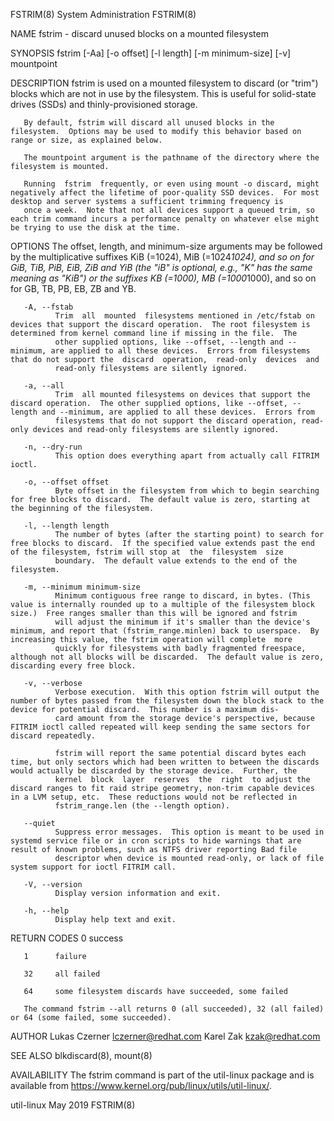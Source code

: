FSTRIM(8)                                                                                   System Administration                                                                                   FSTRIM(8)

NAME
       fstrim - discard unused blocks on a mounted filesystem

SYNOPSIS
       fstrim [-Aa] [-o offset] [-l length] [-m minimum-size] [-v] mountpoint

DESCRIPTION
       fstrim is used on a mounted filesystem to discard (or "trim") blocks which are not in use by the filesystem.  This is useful for solid-state drives (SSDs) and thinly-provisioned storage.

       By default, fstrim will discard all unused blocks in the filesystem.  Options may be used to modify this behavior based on range or size, as explained below.

       The mountpoint argument is the pathname of the directory where the filesystem is mounted.

       Running  fstrim  frequently, or even using mount -o discard, might negatively affect the lifetime of poor-quality SSD devices.  For most desktop and server systems a sufficient trimming frequency is
       once a week.  Note that not all devices support a queued trim, so each trim command incurs a performance penalty on whatever else might be trying to use the disk at the time.

OPTIONS
       The offset, length, and minimum-size arguments may be followed by the multiplicative suffixes KiB (=1024), MiB (=1024*1024), and so on for GiB, TiB, PiB, EiB, ZiB and  YiB  (the  "iB"  is  optional,
       e.g., "K" has the same meaning as "KiB") or the suffixes KB (=1000), MB (=1000*1000), and so on for GB, TB, PB, EB, ZB and YB.

       -A, --fstab
              Trim  all  mounted  filesystems mentioned in /etc/fstab on devices that support the discard operation.  The root filesystem is determined from kernel command line if missing in the file.  The
              other supplied options, like --offset, --length and --minimum, are applied to all these devices.  Errors from filesystems that do not support the  discard  operation,  read-only  devices  and
              read-only filesystems are silently ignored.

       -a, --all
              Trim  all mounted filesystems on devices that support the discard operation.  The other supplied options, like --offset, --length and --minimum, are applied to all these devices.  Errors from
              filesystems that do not support the discard operation, read-only devices and read-only filesystems are silently ignored.

       -n, --dry-run
              This option does everything apart from actually call FITRIM ioctl.

       -o, --offset offset
              Byte offset in the filesystem from which to begin searching for free blocks to discard.  The default value is zero, starting at the beginning of the filesystem.

       -l, --length length
              The number of bytes (after the starting point) to search for free blocks to discard.  If the specified value extends past the end of the filesystem, fstrim will stop at  the  filesystem  size
              boundary.  The default value extends to the end of the filesystem.

       -m, --minimum minimum-size
              Minimum contiguous free range to discard, in bytes. (This value is internally rounded up to a multiple of the filesystem block size.)  Free ranges smaller than this will be ignored and fstrim
              will adjust the minimum if it's smaller than the device's minimum, and report that (fstrim_range.minlen) back to userspace.  By increasing this value, the fstrim operation will complete  more
              quickly for filesystems with badly fragmented freespace, although not all blocks will be discarded.  The default value is zero, discarding every free block.

       -v, --verbose
              Verbose execution.  With this option fstrim will output the number of bytes passed from the filesystem down the block stack to the device for potential discard.  This number is a maximum dis‐
              card amount from the storage device's perspective, because FITRIM ioctl called repeated will keep sending the same sectors for discard repeatedly.

              fstrim will report the same potential discard bytes each time, but only sectors which had been written to between the discards would actually be discarded by the storage device.  Further, the
              kernel  block  layer  reserves  the  right  to adjust the discard ranges to fit raid stripe geometry, non-trim capable devices in a LVM setup, etc.  These reductions would not be reflected in
              fstrim_range.len (the --length option).

       --quiet
              Suppress error messages.  This option is meant to be used in systemd service file or in cron scripts to hide warnings that are result of known problems, such as NTFS driver reporting Bad file
              descriptor when device is mounted read-only, or lack of file system support for ioctl FITRIM call.

       -V, --version
              Display version information and exit.

       -h, --help
              Display help text and exit.

RETURN CODES
       0      success

       1      failure

       32     all failed

       64     some filesystem discards have succeeded, some failed

       The command fstrim --all returns 0 (all succeeded), 32 (all failed) or 64 (some failed, some succeeded).

AUTHOR
       Lukas Czerner <lczerner@redhat.com>
       Karel Zak <kzak@redhat.com>

SEE ALSO
       blkdiscard(8), mount(8)

AVAILABILITY
       The fstrim command is part of the util-linux package and is available from https://www.kernel.org/pub/linux/utils/util-linux/.

util-linux                                                                                         May 2019                                                                                         FSTRIM(8)
